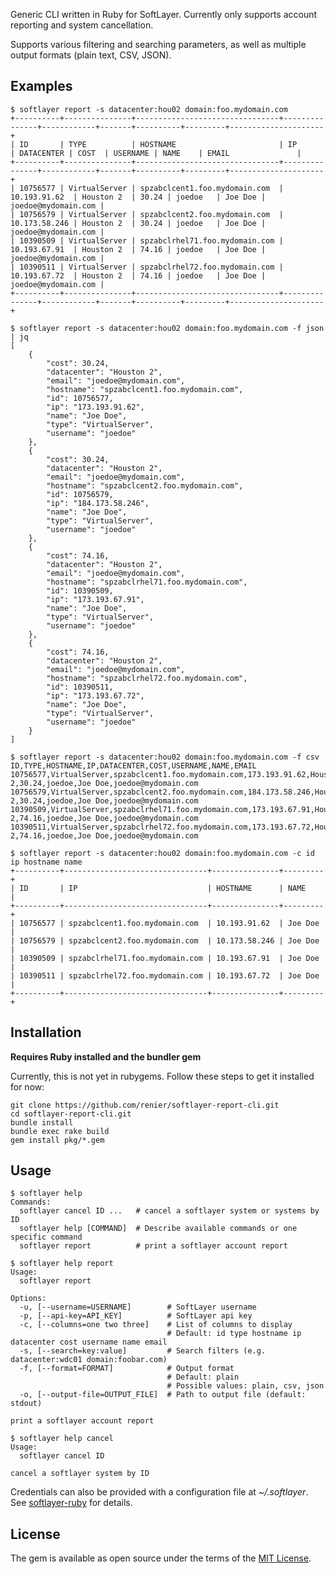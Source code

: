 Generic CLI written in Ruby for SoftLayer. Currently only supports account reporting and system cancellation.

Supports various filtering and searching parameters, as well as multiple output formats (plain text,
 CSV, JSON).

## Examples

    $ softlayer report -s datacenter:hou02 domain:foo.mydomain.com
    +----------+---------------+--------------------------------+---------------+------------+-------+----------+---------+---------------------+
    | ID       | TYPE          | HOSTNAME                       | IP            | DATACENTER | COST  | USERNAME | NAME    | EMAIL               |
    +----------+---------------+--------------------------------+---------------+------------+-------+----------+---------+---------------------+
    | 10756577 | VirtualServer | spzabclcent1.foo.mydomain.com  | 10.193.91.62  | Houston 2  | 30.24 | joedoe   | Joe Doe | joedoe@mydomain.com |
    | 10756579 | VirtualServer | spzabclcent2.foo.mydomain.com  | 10.173.58.246 | Houston 2  | 30.24 | joedoe   | Joe Doe | joedoe@mydomain.com |
    | 10390509 | VirtualServer | spzabclrhel71.foo.mydomain.com | 10.193.67.91  | Houston 2  | 74.16 | joedoe   | Joe Doe | joedoe@mydomain.com |
    | 10390511 | VirtualServer | spzabclrhel72.foo.mydomain.com | 10.193.67.72  | Houston 2  | 74.16 | joedoe   | Joe Doe | joedoe@mydomain.com |
    +----------+---------------+--------------------------------+---------------+------------+-------+----------+---------+---------------------+

    $ softlayer report -s datacenter:hou02 domain:foo.mydomain.com -f json | jq
    [
        {
            "cost": 30.24,
            "datacenter": "Houston 2",
            "email": "joedoe@mydomain.com",
            "hostname": "spzabclcent1.foo.mydomain.com",
            "id": 10756577,
            "ip": "173.193.91.62",
            "name": "Joe Doe",
            "type": "VirtualServer",
            "username": "joedoe"
        },
        {
            "cost": 30.24,
            "datacenter": "Houston 2",
            "email": "joedoe@mydomain.com",
            "hostname": "spzabclcent2.foo.mydomain.com",
            "id": 10756579,
            "ip": "184.173.58.246",
            "name": "Joe Doe",
            "type": "VirtualServer",
            "username": "joedoe"
        },
        {
            "cost": 74.16,
            "datacenter": "Houston 2",
            "email": "joedoe@mydomain.com",
            "hostname": "spzabclrhel71.foo.mydomain.com",
            "id": 10390509,
            "ip": "173.193.67.91",
            "name": "Joe Doe",
            "type": "VirtualServer",
            "username": "joedoe"
        },
        {
            "cost": 74.16,
            "datacenter": "Houston 2",
            "email": "joedoe@mydomain.com",
            "hostname": "spzabclrhel72.foo.mydomain.com",
            "id": 10390511,
            "ip": "173.193.67.72",
            "name": "Joe Doe",
            "type": "VirtualServer",
            "username": "joedoe"
        }
    ]

    $ softlayer report -s datacenter:hou02 domain:foo.mydomain.com -f csv
    ID,TYPE,HOSTNAME,IP,DATACENTER,COST,USERNAME,NAME,EMAIL
    10756577,VirtualServer,spzabclcent1.foo.mydomain.com,173.193.91.62,Houston 2,30.24,joedoe,Joe Doe,joedoe@mydomain.com
    10756579,VirtualServer,spzabclcent2.foo.mydomain.com,184.173.58.246,Houston 2,30.24,joedoe,Joe Doe,joedoe@mydomain.com
    10390509,VirtualServer,spzabclrhel71.foo.mydomain.com,173.193.67.91,Houston 2,74.16,joedoe,Joe Doe,joedoe@mydomain.com
    10390511,VirtualServer,spzabclrhel72.foo.mydomain.com,173.193.67.72,Houston 2,74.16,joedoe,Joe Doe,joedoe@mydomain.com

    $ softlayer report -s datacenter:hou02 domain:foo.mydomain.com -c id ip hostname name
    +----------+--------------------------------+---------------+---------+
    | ID       | IP                             | HOSTNAME      | NAME    |
    +----------+--------------------------------+---------------+---------+
    | 10756577 | spzabclcent1.foo.mydomain.com  | 10.193.91.62  | Joe Doe |
    | 10756579 | spzabclcent2.foo.mydomain.com  | 10.173.58.246 | Joe Doe |
    | 10390509 | spzabclrhel71.foo.mydomain.com | 10.193.67.91  | Joe Doe |
    | 10390511 | spzabclrhel72.foo.mydomain.com | 10.193.67.72  | Joe Doe |
    +----------+--------------------------------+---------------+---------+

## Installation

**Requires Ruby installed and the bundler gem**

Currently, this is not yet in rubygems. Follow these steps to get it installed for now:

    git clone https://github.com/renier/softlayer-report-cli.git
    cd softlayer-report-cli.git
    bundle install
    bundle exec rake build
    gem install pkg/*.gem

## Usage

    $ softlayer help
    Commands:
      softlayer cancel ID ...   # cancel a softlayer system or systems by ID
      softlayer help [COMMAND]  # Describe available commands or one specific command
      softlayer report          # print a softlayer account report

    $ softlayer help report
    Usage:
      softlayer report

    Options:
      -u, [--username=USERNAME]        # SoftLayer username
      -p, [--api-key=API_KEY]          # SoftLayer api key
      -c, [--columns=one two three]    # List of columns to display
                                       # Default: id type hostname ip datacenter cost username name email
      -s, [--search=key:value]         # Search filters (e.g. datacenter:wdc01 domain:foobar.com)
      -f, [--format=FORMAT]            # Output format
                                       # Default: plain
                                       # Possible values: plain, csv, json
      -o, [--output-file=OUTPUT_FILE]  # Path to output file (default: stdout)

    print a softlayer account report

    $ softlayer help cancel
    Usage:
      softlayer cancel ID

    cancel a softlayer system by ID

Credentials can also be provided with a configuration file at _~/.softlayer_. See [softlayer-ruby](https://github.com/softlayer/softlayer-ruby/blob/master/lib/softlayer/Config.rb#L11) for details.

## License

The gem is available as open source under the terms of the [MIT License](http://opensource.org/licenses/MIT).

